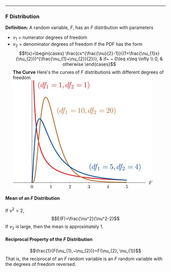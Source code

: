- - -
### F Distribution
**Definition:** A random variable, $F$, has an $F$ distribution with parameters
- $\nu_{1}$ = numerator degrees of freedom
- $\nu_{2}$ = denominator degrees of freedom
if the PDF has the form $$f(x)=\begin{cases}
\frac{cx^{\frac{\nu}{2}-1}}{(1+\frac{\nu_{1}x}{\nu_{2}})^{\frac{\nu_{1}+\nu_{2}}{2}}}, & if~ ~ 0\leq x\leq \infty \\
0, & otherwise
\end{cases}$$
**The Curve**
Here's the curves of $F$ distributions with different degrees of freedom
![](./Resources/f-distribution-curve-with-differing-df.png)

#### Mean of an $F$ Distribution
If $\nu^2>2$,
$$E(F)=\frac{\nu^2}{\nu^2-2}$$
If $\nu_2$ is large, then the mean is approximately 1.

#### Reciprocal Property of the $F$ Distribution
$$\frac{1}{F(\nu_{1},~\nu_{2})}=F(\nu_{2}, \nu_{1})$$
That is, the reciprocal of an $F$ random variable is an $F$ random variable with the degrees of freedom reversed.
